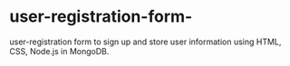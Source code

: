 # user-registration-form-
user-registration form to sign up  and store user information using HTML,  CSS, Node.js in MongoDB.
